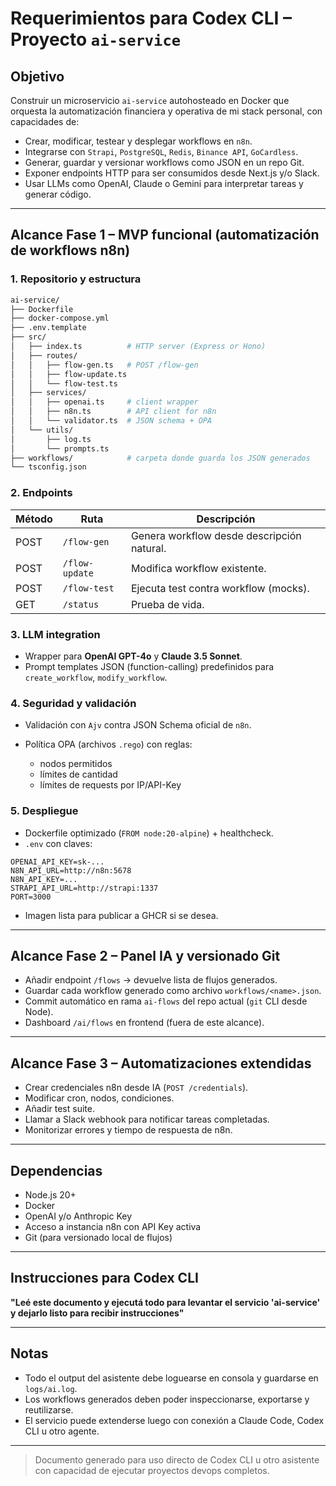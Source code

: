 # Requerimientos para Codex CLI – Proyecto `ai-service`

## Objetivo

Construir un microservicio `ai-service` autohosteado en Docker que orquesta la automatización financiera y operativa de mi stack personal, con capacidades de:

* Crear, modificar, testear y desplegar workflows en `n8n`.
* Integrarse con `Strapi`, `PostgreSQL`, `Redis`, `Binance API`, `GoCardless`.
* Generar, guardar y versionar workflows como JSON en un repo Git.
* Exponer endpoints HTTP para ser consumidos desde Next.js y/o Slack.
* Usar LLMs como OpenAI, Claude o Gemini para interpretar tareas y generar código.

---

## Alcance Fase 1 – MVP funcional (automatización de workflows n8n)

### 1. Repositorio y estructura

```bash
ai-service/
├── Dockerfile
├── docker-compose.yml
├── .env.template
├── src/
│   ├── index.ts          # HTTP server (Express or Hono)
│   ├── routes/
│   │   ├── flow-gen.ts   # POST /flow-gen
│   │   ├── flow-update.ts
│   │   └── flow-test.ts
│   ├── services/
│   │   ├── openai.ts     # client wrapper
│   │   ├── n8n.ts        # API client for n8n
│   │   └── validator.ts  # JSON schema + OPA
│   └── utils/
│       ├── log.ts
│       └── prompts.ts
├── workflows/            # carpeta donde guarda los JSON generados
└── tsconfig.json
```

### 2. Endpoints

| Método | Ruta           | Descripción                                |
| ------ | -------------- | ------------------------------------------ |
| POST   | `/flow-gen`    | Genera workflow desde descripción natural. |
| POST   | `/flow-update` | Modifica workflow existente.               |
| POST   | `/flow-test`   | Ejecuta test contra workflow (mocks).      |
| GET    | `/status`      | Prueba de vida.                            |

### 3. LLM integration

* Wrapper para **OpenAI GPT-4o** y **Claude 3.5 Sonnet**.
* Prompt templates JSON (function-calling) predefinidos para `create_workflow`, `modify_workflow`.

### 4. Seguridad y validación

* Validación con `Ajv` contra JSON Schema oficial de `n8n`.
* Política OPA (archivos `.rego`) con reglas:

  * nodos permitidos
  * límites de cantidad
  * límites de requests por IP/API-Key

### 5. Despliegue

* Dockerfile optimizado (`FROM node:20-alpine`) + healthcheck.
* `.env` con claves:

```env
OPENAI_API_KEY=sk-...
N8N_API_URL=http://n8n:5678
N8N_API_KEY=...
STRAPI_API_URL=http://strapi:1337
PORT=3000
```

* Imagen lista para publicar a GHCR si se desea.

---

## Alcance Fase 2 – Panel IA y versionado Git

* Añadir endpoint `/flows` → devuelve lista de flujos generados.
* Guardar cada workflow generado como archivo `workflows/<name>.json`.
* Commit automático en rama `ai-flows` del repo actual (`git` CLI desde Node).
* Dashboard `/ai/flows` en frontend (fuera de este alcance).

---

## Alcance Fase 3 – Automatizaciones extendidas

* Crear credenciales n8n desde IA (`POST /credentials`).
* Modificar cron, nodos, condiciones.
* Añadir test suite.
* Llamar a Slack webhook para notificar tareas completadas.
* Monitorizar errores y tiempo de respuesta de n8n.

---

## Dependencias

* Node.js 20+
* Docker
* OpenAI y/o Anthropic Key
* Acceso a instancia n8n con API Key activa
* Git (para versionado local de flujos)

---

## Instrucciones para Codex CLI

**"Leé este documento y ejecutá todo para levantar el servicio 'ai-service' y dejarlo listo para recibir instrucciones"**

---

## Notas

* Todo el output del asistente debe loguearse en consola y guardarse en `logs/ai.log`.
* Los workflows generados deben poder inspeccionarse, exportarse y reutilizarse.
* El servicio puede extenderse luego con conexión a Claude Code, Codex CLI u otro agente.

---

> Documento generado para uso directo de Codex CLI u otro asistente con capacidad de ejecutar proyectos devops completos.
